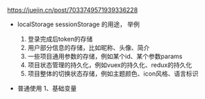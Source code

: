 https://juejin.cn/post/7033749571939336228
- localStorage sessionStorage 的用途， 举例
    1. 登录完成后token的存储
    2. 用户部分信息的存储，比如昵称、头像、简介
    3. 一些项目通用参数的存储，例如某个id、某个参数params
    4. 项目状态管理的持久化，例如vuex的持久化、redux的持久化
    5. 项目整体的切换状态存储，例如主题颜色、icon风格、语言标识

- 普通使用
    1、基础变量
